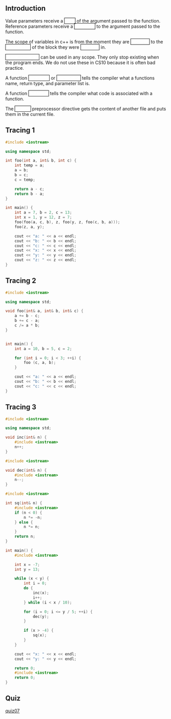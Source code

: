 Introduction
---
Value parameters receive a
<a style="color:white;border:solid black;border-width:1px">copy</a>
of the argument passed to the function.
Reference parameters receive a 
<a style="color:white;border:solid black;border-width:1px">reference</a>
to the argument passed to the function.

The scope of variables in c++ is from the moment they are
<a style="color:white;border:solid black;border-width:1px">declared</a>
to the
<a style="color:white;border:solid black;border-width:1px">close brace</a>
of the block they were
<a style="color:white;border:solid black;border-width:1px">declared</a>
in.

<a style="color:white;border:solid black;border-width:1px">global variables</a>
can be used in any scope.
They only stop existing when the program ends.
We do not use these in CS10 because it is often bad practice.

A function
<a style="color:white;border:solid black;border-width:1px">prototype</a>
or
<a style="color:white;border:solid black;border-width:1px">declaration</a>
tells the compiler what a functions name, return type, and parameter list is.

A function
<a style="color:white;border:solid black;border-width:1px">definition</a>
tells the compiler what code is associated with a function.

The
<a style="color:white;border:solid black;border-width:1px">include</a>
preprocessor directive gets the content of another file and puts them in the current file.


Tracing 1
---

```c++
#include <iostream>

using namespace std;

int foo(int a, int& b, int c) {
    int temp = a;
    a = b;
    b = c;
    c = temp;

    return a - c;
    return b - a;
}

int main() {
    int a = 7, b = 2, c = 13;
    int x = 1, y = 12, z = 7;
    foo(foo(a, c, b), z, foo(y, z, foo(c, b, a)));
    foo(z, a, y);

    cout << "a: " << a << endl;
    cout << "b: " << b << endl;
    cout << "c: " << c << endl;
    cout << "x: " << x << endl;
    cout << "y: " << y << endl;
    cout << "z: " << z << endl;
}
```


Tracing 2
---

```c++
#include <iostream>

using namespace std;

void foo(int& a, int& b, int& c) {
    a += b - c;
    b += c - a;
    c /= a * b;
}


int main() {
    int a = 10, b = 5, c = 2;

    for (int i = 0; i < 3; ++i) {
        foo (c, a, b);
    }

    cout << "a: " << a << endl;
    cout << "b: " << b << endl;
    cout << "c: " << c << endl;
}
```


Tracing 3
---

```c++
#include <iostream>

using namespace std;

void inc(int& n) {
    #include <iostream>
    n++;
}

#include <iostream>

void dec(int& n) {
    #include <iostream>
    n--;
}

#include <iostream>

int sq(int& n) {
    #include <iostream>
    if (n < 0) {
        n *= -n;
    } else {
        n *= n;
    }
    return n;
}

int main() {
    #include <iostream>

    int x = -7;
    int y = 13;

    while (x < y) {
        int i = 0;
        do {
            inc(x);
            i++;
        } while (i < x / 10);

        for (i = 0; i <= y / 5; ++i) {
            dec(y);
        }

        if (x > -4) {
            sq(x);
        }
    }

    cout << "x: " << x << endl;
    cout << "y: " << y << endl;

    return 0;
    #include <iostream>
    return 0;
}
```


Quiz
---

[quiz07](https://docs.google.com/a/ucr.edu/forms/d/e/1FAIpQLSe0oHXoPXinkXzdxFkevXPpHK1_5cdLMIOcxw15iK2-WMO35w/viewform)


